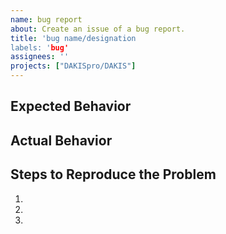 ```yaml
---
name: bug report 
about: Create an issue of a bug report. 
title: 'bug name/designation 
labels: 'bug'
assignees: ''
projects: ["DAKISpro/DAKIS"]
---
```


## Expected Behavior


## Actual Behavior 


## Steps to Reproduce the Problem

  1.
  2.
  3.

